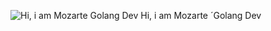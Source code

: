 <img
  src="https://github.githubassets.com/images/mona-whisper.gif" 
  alt="Hi, i am Mozarte Golang Dev"
  title="Optional title"
  style="display: inline-block; margin: 0 auto; max-width: 300px">
Hi, i am Mozarte ´Golang Dev
